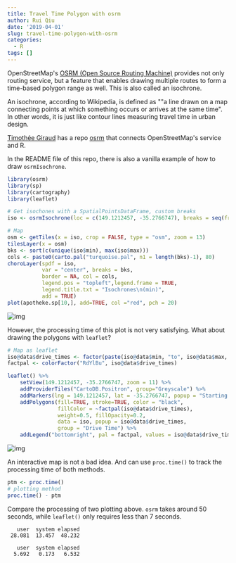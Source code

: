 ```yaml
---
title: Travel Time Polygon with osrm
author: Rui Qiu
date: '2019-04-01'
slug: travel-time-polygon-with-osrm
categories:
  - R
tags: []
---
```


OpenStreetMap's [OSRM (Open Source Routing Machine)](http://project-osrm.org/) provides not only routing service, but a feature that enables drawing multiple routes to form a time-based polygon range as well. This is also called an isochrone.

An isochrone, according to Wikipedia, is defined as ""a line drawn on a map connecting points at which something occurs or arrives at the same time". In other words, it is just like contour lines measuring travel time in urban design.

[Timothée Giraud](https://github.com/rCarto) has a repo [osrm](https://github.com/rCarto/osrm) that connects OpenStreetMap's service and R.

In the README file of this repo, there is also a vanilla example of how to draw `osrmIsochrone`.

```r
library(osrm)
library(sp)
library(cartography)
library(leaflet)

# Get isochones with a SpatialPointsDataFrame, custom breaks
iso <- osrmIsochrone(loc = c(149.1212457, -35.2766747), breaks = seq(from = 0,to = 30, by = 5))

# Map
osm <- getTiles(x = iso, crop = FALSE, type = "osm", zoom = 13)
tilesLayer(x = osm)
bks <- sort(c(unique(iso$min), max(iso$max)))
cols <- paste0(carto.pal("turquoise.pal", n1 = length(bks)-1), 80)
choroLayer(spdf = iso,
           var = "center", breaks = bks,
           border = NA, col = cols,
           legend.pos = "topleft",legend.frame = TRUE,
           legend.title.txt = "Isochrones\n(min)",
           add = TRUE)
plot(apotheke.sp[10,], add=TRUE, col ="red", pch = 20)
```

![img](/img/canberra-osrm.png)

However, the processing time of this plot is not very satisfying. What about drawing the polygons with `leaflet`?

```r
# Map as leaflet
iso@data$drive_times <- factor(paste(iso@data$min, "to", iso@data$max, "min"))
factpal <- colorFactor("RdYlBu", iso@data$drive_times)

leaflet() %>%
    setView(149.1212457, -35.2766747, zoom = 11) %>%
    addProviderTiles("CartoDB.Positron", group="Greyscale") %>% 
    addMarkers(lng = 149.1212457, lat = -35.2766747, popup = "Starting Point") %>% 
    addPolygons(fill=TRUE, stroke=TRUE, color = "black",
                fillColor = ~factpal(iso@data$drive_times),
                weight=0.5, fillOpacity=0.2,
                data = iso, popup = iso@data$drive_times,
                group = "Drive Time") %>% 
    addLegend("bottomright", pal = factpal, values = iso@data$drive_time,   title = "Drive Time")
```

![img](/img/canberra-leaflet.png)

An interactive map is not a bad idea. And can use `proc.time()` to track the processing time of both methods.

```r
ptm <- proc.time()
# plotting method
proc.time() - ptm
```

Compare the processing of two plotting above. `osrm` takes around 50 seconds, while `leaflet()` only requires less than 7 seconds.

```
   user  system elapsed 
 28.081  13.457  48.232 

   user  system elapsed 
  5.692   0.173   6.532 
```